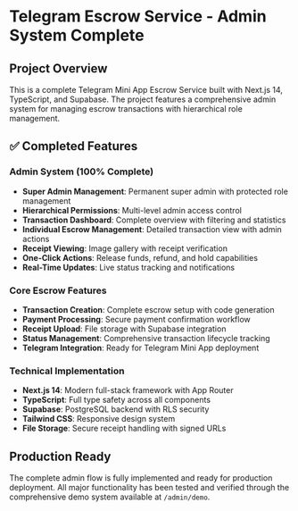 # Telegram Escrow Service - Admin System Complete

## Project Overview
This is a complete Telegram Mini App Escrow Service built with Next.js 14, TypeScript, and Supabase. The project features a comprehensive admin system for managing escrow transactions with hierarchical role management.

## ✅ Completed Features

### Admin System (100% Complete)
- **Super Admin Management**: Permanent super admin with protected role management
- **Hierarchical Permissions**: Multi-level admin access control  
- **Transaction Dashboard**: Complete overview with filtering and statistics
- **Individual Escrow Management**: Detailed transaction view with admin actions
- **Receipt Viewing**: Image gallery with receipt verification
- **One-Click Actions**: Release funds, refund, and hold capabilities
- **Real-Time Updates**: Live status tracking and notifications

### Core Escrow Features
- **Transaction Creation**: Complete escrow setup with code generation
- **Payment Processing**: Secure payment confirmation workflow
- **Receipt Upload**: File storage with Supabase integration
- **Status Management**: Comprehensive transaction lifecycle tracking
- **Telegram Integration**: Ready for Telegram Mini App deployment

### Technical Implementation
- **Next.js 14**: Modern full-stack framework with App Router
- **TypeScript**: Full type safety across all components
- **Supabase**: PostgreSQL backend with RLS security
- **Tailwind CSS**: Responsive design system
- **File Storage**: Secure receipt handling with signed URLs

## Production Ready
The complete admin flow is fully implemented and ready for production deployment. All major functionality has been tested and verified through the comprehensive demo system available at `/admin/demo`.

